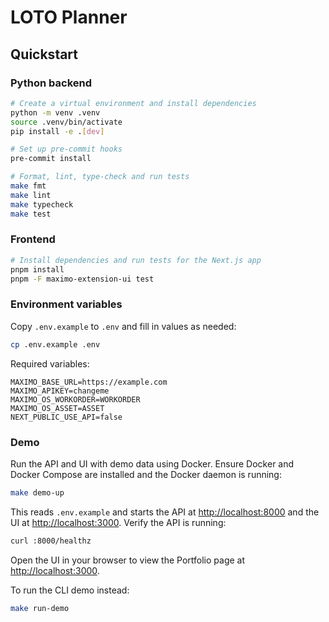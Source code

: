 # LOTO Planner

## Quickstart

### Python backend

```bash
# Create a virtual environment and install dependencies
python -m venv .venv
source .venv/bin/activate
pip install -e .[dev]

# Set up pre-commit hooks
pre-commit install

# Format, lint, type-check and run tests
make fmt
make lint
make typecheck
make test
```

### Frontend

```bash
# Install dependencies and run tests for the Next.js app
pnpm install
pnpm -F maximo-extension-ui test
```

### Environment variables

Copy `.env.example` to `.env` and fill in values as needed:

```bash
cp .env.example .env
```

Required variables:

```dotenv
MAXIMO_BASE_URL=https://example.com
MAXIMO_APIKEY=changeme
MAXIMO_OS_WORKORDER=WORKORDER
MAXIMO_OS_ASSET=ASSET
NEXT_PUBLIC_USE_API=false
```

### Demo

Run the API and UI with demo data using Docker. Ensure Docker and Docker Compose are installed and the Docker daemon is running:

```bash
make demo-up
```

This reads `.env.example` and starts the API at <http://localhost:8000> and the
UI at <http://localhost:3000>. Verify the API is running:

```bash
curl :8000/healthz
```

Open the UI in your browser to view the Portfolio page at
<http://localhost:3000>.

To run the CLI demo instead:

```bash
make run-demo
```
